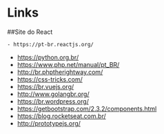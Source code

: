 # Links

##Site do React
```
- https://pt-br.reactjs.org/
```
- https://python.org.br/
- https://www.php.net/manual/pt_BR/
- http://br.phptherightway.com/
- https://css-tricks.com/
- https://br.vuejs.org/
- http://www.golangbr.org/
- https://br.wordpress.org/
- https://getbootstrap.com/2.3.2/components.html
- https://blog.rocketseat.com.br/
- http://prototypejs.org/

